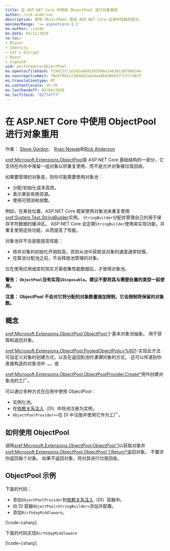 ```yaml
---
title: 在 ASP.NET Core 中使用 ObjectPool 进行对象重用
author: rick-anderson
description: 使用 ObjectPool 提高 ASP.NET Core 应用中性能的提示。
monikerRange: '>= aspnetcore-1.1'
ms.author: riande
ms.date: 04/11/2019
no-loc:
- Blazor
- Identity
- Let's Encrypt
- Razor
- SignalR
uid: performance/ObjectPool
ms.openlocfilehash: f29d15fc1e2d2ad84526598be14638110f08614e
ms.sourcegitcommit: 70e5f982c218db82aa54aa8b8d96b377cfc7283f
ms.translationtype: MT
ms.contentlocale: zh-CN
ms.lasthandoff: 05/04/2020
ms.locfileid: "82774777"
---
```

# <a name="object-reuse-with-objectpool-in-aspnet-core"></a>在 ASP.NET Core 中使用 ObjectPool 进行对象重用

作者： [Steve Gordon](https://twitter.com/stevejgordon)、 [Ryan Nowak](https://github.com/rynowak)和[Rick Anderson](https://twitter.com/RickAndMSFT)

<xref:Microsoft.Extensions.ObjectPool>是 ASP.NET Core 基础结构的一部分，它支持在内存中保留一组对象以供重复使用，而不是允许对象被垃圾回收。

如果要管理的对象是，则你可能需要使用对象池：

- 分配/初始化成本高昂。
- 表示某些有限资源。
- 使用可预测和频繁。

例如，在某些位置，ASP.NET Core 框架使用对象池来重复使用<xref:System.Text.StringBuilder>实例。 `StringBuilder`分配并管理自己的用于保存字符数据的缓冲区。 ASP.NET Core 会定期`StringBuilder`使用来实现功能，并重复使用这些功能，从而提高了性能。

对象池并不总是能提高性能：

- 除非对象的初始化开销较高，否则从池中获取该对象的速度通常较慢。
- 在取消分配池之前，不会释放池管理的对象。

仅在使用应用或库的现实方案收集性能数据后，才使用对象池。

**警告： `ObjectPool`没有实现`IDisposable`。建议不要将其与需要处置的类型一起使用。**

**注意： ObjectPool 不会对它将分配的对象数量施加限制，它会限制将保留的对象数。**

## <a name="concepts"></a>概念

<xref:Microsoft.Extensions.ObjectPool.ObjectPool`1>-基本对象池抽象。 用于获取和返回对象。

<xref:Microsoft.Extensions.ObjectPool.PooledObjectPolicy%601>-实现此方法可自定义对象的创建方式，以及在返回到池时*重置*对象的方式。 这可以传递到你直接构造的对象池中 .。。或

<xref:Microsoft.Extensions.ObjectPool.ObjectPoolProvider.Create*>用作创建对象池的工厂。
<!-- REview, there is no ObjectPoolProvider<T> -->

可以通过多种方式在应用中使用 ObjectPool：

* 实例化池。
* 在[依赖关系注入](xref:fundamentals/dependency-injection)（DI）中将池注册为实例。
* `ObjectPoolProvider<>`在 DI 中注册并使用它作为工厂。

## <a name="how-to-use-objectpool"></a>如何使用 ObjectPool

调用<xref:Microsoft.Extensions.ObjectPool.ObjectPool`1>以获取对象并<xref:Microsoft.Extensions.ObjectPool.ObjectPool`1.Return*>返回对象。  不要求你返回每个对象。 如果不返回对象，将对其进行垃圾回收。

## <a name="objectpool-sample"></a>ObjectPool 示例

下面的代码：

* 添加`ObjectPoolProvider`到[依赖关系注入](xref:fundamentals/dependency-injection)（DI）容器中。
* 向 DI 容器`ObjectPool<StringBuilder>`添加并配置。
* 添加`BirthdayMiddleware`。

[!code-csharp[](ObjectPool/ObjectPoolSample/Startup.cs?name=snippet)]

下面的代码实现`BirthdayMiddleware`

[!code-csharp[](ObjectPool/ObjectPoolSample/BirthdayMiddleware.cs?name=snippet)]
